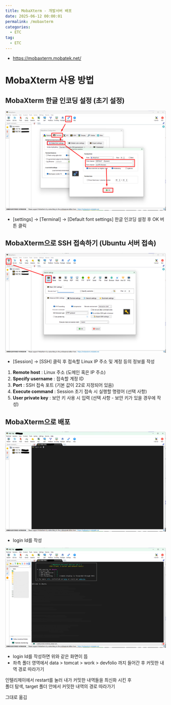 ```yaml
---
title: MobaXterm - 개발서버 배포
date: 2025-06-12 00:00:01
permalink: /mobaxterm
categories:
  - ETC
tag:
  - ETC
---
```


- https://mobaxterm.mobatek.net/

# MobaXterm 사용 방법
## MobaXterm 한글 인코딩 설정 (초기 설정)
![](/assets/images/etc/mobaxterm_1.png)

- [settings] → [Terminal] → [Default font settings] 한글 인코딩 설정 후 OK 버튼 클릭

## MobaXterm으로 SSH 접속하기 (Ubuntu 서버 접속)
![](/assets/images/etc/mobaxterm_2.png)

- [Session] → [SSH] 클릭 후 접속할 Linux IP 주소 및 계정 등의 정보를 작성

1. **Remote host** : Linux 주소 (도메인 혹은 IP 주소)
2. **Specify username** : 접속할 계정 ID
3. **Port** : SSH 접속 포트 (기본 값이 22로 지정되어 있음)
4. **Execute command** : Session 초기 접속 시 실행할 명령어 (선택 사항)
5. **User private key** : 보안 키 사용 시 입력 (선택 사항 - 보안 키가 있을 경우에 작성)

## MobaXterm으로 배포
![](/assets/images/etc/mobaxterm_3.png)

- login Id를 작성

![](/assets/images/etc/mobaxterm_4.png)

- login Id를 작성하면 위와 같은 화면이 뜸
- 좌측 폴더 영역에서 data > tomcat > work > devfolio 까지 들어간 후 커밋한 내역 경로 따라가기

인텔리제이에서 restart를 눌러 내가 커밋한 내역들을 최신화 시킨 후<br/>
폴더 탐색, target 폴더 안에서 커밋한 내역의 경로 따라가기

그대로 옮김